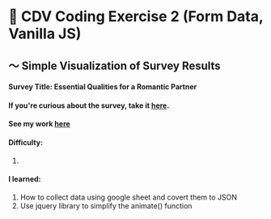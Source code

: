 # 📶 CDV Coding Exercise 2 (Form Data, Vanilla JS)

## ～ Simple Visualization of Survey Results

#### Survey Title: Essential Qualities for a Romantic Partner

#### If you're curious about the survey, take it [here](https://forms.gle/vGrf2pay4MUjEL6o6).

#### See my work [here](https://zoexiao0516.github.io/cdv-student/coding-exercises/coding-exercise-2/index.html)

#### Difficulty:
1. 

#### I learned:
1. How to collect data using google sheet and covert them to JSON
1. Use jquery library to simplify the animate() function
